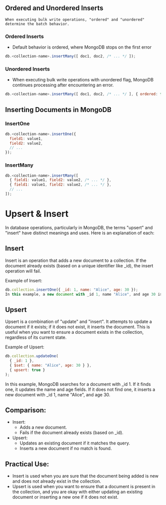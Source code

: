 ## Ordered and Unordered Inserts
`When executing bulk write operations, "ordered" and "unordered" determine the batch behavior.`

### Ordered Inserts
- Default behavior is ordered, where MongoDB stops on the first error
```javascript
db.<collection-name>.insertMany([ doc1, doc2, /* ... */ ]);
```

### Unordered Inserts
- When executing bulk write operations with unordered flag, MongoDB continues processing after encountering an error.
```javascript
db.<collection-name>.insertMany([ doc1, doc2, /* ... */ ], { ordered: false });
```

## Inserting Documents in MongoDB

### InsertOne
```javascript
db.<collection-name>.insertOne({
  field1: value1,
  field2: value2,
  // ...
});
```

### InsertMany
```javascript
db.<collection-name>.insertMany([
  { field1: value1, field2: value2, /* ... */ },
  { field1: value1, field2: value2, /* ... */ },
  // ...
]);
```



# Upsert & Insert
In database operations, particularly in MongoDB, the terms "upsert" and "insert" have distinct meanings and uses. Here is an explanation of each:

## Insert
Insert is an operation that adds a new document to a collection. If the document already exists (based on a unique identifier like _id), the insert operation will fail.

Example of Insert:
```javascript
db.collection.insertOne({ _id: 1, name: "Alice", age: 30 });
In this example, a new document with _id 1, name "Alice", and age 30 is inserted into the collection. If a document with _id 1 already exists, this operation will result in an error.
```

## Upsert
Upsert is a combination of "update" and "insert". It attempts to update a document if it exists; if it does not exist, it inserts the document. This is useful when you want to ensure a document exists in the collection, regardless of its current state.

Example of Upsert:
```js
db.collection.updateOne(
  { _id: 1 },
  { $set: { name: "Alice", age: 30 } },
  { upsert: true }
);
```
In this example, MongoDB searches for a document with _id 1. If it finds one, it updates the name and age fields. If it does not find one, it inserts a new document with _id 1, name "Alice", and age 30.

## Comparison:
- Insert:
	- Adds a new document.
	- Fails if the document already exists (based on _id).
- Upsert:
	- Updates an existing document if it matches the query.
	- Inserts a new document if no match is found.

## Practical Use:
- Insert is used when you are sure that the document being added is new and does not already exist in the collection.
- Upsert is used when you want to ensure that a document is present in the collection, and you are okay with either updating an existing document or inserting a new one if it does not exist.